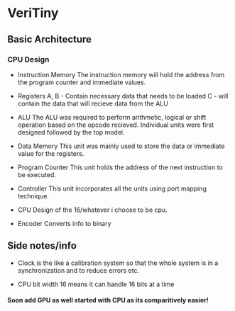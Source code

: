 # VeriTiny
## Basic Architecture

### CPU Design

- Instruction Memory
The instruction memory will hold the address from the program counter and immediate values.

- Registers
A, B - Contain necessary data that needs to be loaded
C - will contain the data that will recieve data from the ALU

- ALU
The ALU was required to perform arithmetic, logical or shift operation based on the opcode recieved. Individual units were first designed followed by the top model.

- Data Memory
This unit was mainly used to store the data or immediate value for the registers.

- Program Counter
This unit holds the address of the next instruction to be executed.

- Controller
This unit incorporates all the units using port mapping technique.

- CPU
Design of the 16/whatever i choose to be cpu.

- Encoder
Converts info to binary


## Side notes/info

- Clock is the like a calibration system so that the whole system is in a synchronization and to reduce errors etc.

- CPU bit width 16 means it can handle 16 bits at a time

#### Soon add GPU as well started with CPU as its comparitively easier!
